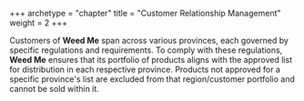 +++
archetype = "chapter"
title = "Customer Relationship Management"
weight = 2
+++

Customers of **Weed Me** span across various provinces, each governed
by specific regulations and requirements. To comply with these 
regulations, **Weed Me** ensures that its portfolio of products aligns
with the approved list for distribution in each respective province. 
Products not approved for a specific province's list are excluded from
that region/customer portfolio and cannot be sold within it.

